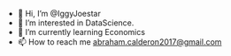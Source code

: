 - 👋 Hi, I’m @IggyJoestar
- 👀 I’m interested in DataScience.
- 🌱 I’m currently learning Economics
- 📫 How to reach me abraham.calderon2017@gmail.com

<!---
IggyJoestar/IggyJoestar is a ✨ special ✨ repository because its `README.md` (this file) appears on your GitHub profile.
You can click the Preview link to take a look at your changes.
--->
